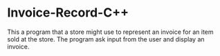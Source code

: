 # Invoice-Record-C++

This a program that a store might use to represent an invoice for an item sold at the store.
The program ask input from the user and display an invoice. 

